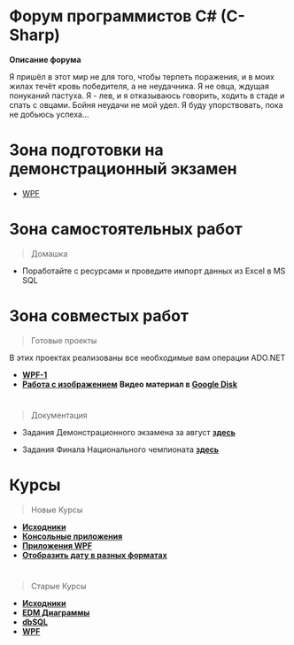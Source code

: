 # Форум программистов C# (C-Sharp)

**Описание форума**

Я пришёл в этот мир не для того, чтобы терпеть поражения, и в моих жилах течёт кровь победителя, а не неудачника. Я не овца, ждущая понуканий пастуха. Я - лев, и я отказываюсь говорить, ходить в стаде и спать с овцами.
Бойня неудачи не мой удел.
Я буду упорствовать, пока не добьюсь успеха...


#

# Зона подготовки на демонстрационный экзамен 

+ [WPF](https://github.com/vckit/C-Sharp-Forum/tree/master/Demo/WPF)

#

# Зона самостоятельных работ

> Домашка

+ Поработайте с ресурсами и проведите импорт данных из Excel в MS SQL

#

# Зона совместых работ

> Готовые проекты

В этих проектах реализованы все необходимые вам операции ADO.NET

+ **[WPF-1](https://github.com/vckit/C-Sharp-Forum/tree/master/Courses/WPF/WPF-1/WPF-1)**
+ **[Работа с изображением](https://github.com/vckit/C-Sharp-Forum/tree/master/Images/Images)**
**Видео материал в [Google Disk](https://drive.google.com/drive/folders/1xA61s8E5LGttc2gJT2xzSvb-zDsz0NrV)**

#

> Документация

+ Задания Демонстрационного экзамена за август **[здесь](https://github.com/vckit/C-Sharp-Forum/tree/master/Tasks%20Competation/Demo%20Teacher/09_1.9_9)**

+ Задания Финала Национального чемпионата **[здесь](https://github.com/vckit/C-Sharp-Forum/tree/master/Tasks%20Competation/WordlSkills%20NCH%202017)**

#

# Курсы

> Новые Курсы

+ **[Исходники](https://github.com/vckit/C-Sharp-Forum/tree/master/Courses)**
+ **[Консольные приложения](https://github.com/vckit/C-Sharp-Forum/tree/master/Courses/ConsoleApp)**
+ **[Приложения WPF](https://github.com/vckit/C-Sharp-Forum/tree/master/Courses/WPF)**
+ **[Отобразить дату в разных форматах](https://github.com/vckit/C-Sharp-Forum/blob/master/DateSort/DateSort/Program.cs)**

#

> Старые Курсы

+ **[Исходники](https://github.com/vckit/C-Sharp-Forum/tree/master/Olds)**
+ **[EDM Диаграммы](https://github.com/vckit/C-Sharp-Forum/tree/master/Olds/EDM%20Diagramm)**
+ **[dbSQL](https://github.com/vckit/C-Sharp-Forum/tree/master/Olds/SQL)**
+ **[WPF](https://github.com/vckit/C-Sharp-Forum/tree/master/Olds/WPF)**
